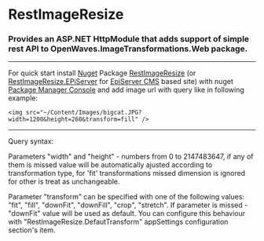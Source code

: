 RestImageResize
===============

### Provides an ASP.NET HttpModule that adds support of simple rest API to OpenWaves.ImageTransformations.Web package.
***
For quick start install [Nuget][1] Package [RestImageResize][2] (or [RestImageResize.EPiServer][3] for [EpiServer CMS][5] based site) with nuget [Package Manager Console][4] and add image url with query like in following example:
```
<img src="~/Content/Images/bigcat.JPG?width=1200&height=260&transform=fill" />
```
***

Query syntax:

Parameters "width" and "height" - numbers from 0 to 2147483647, if any of them is missed value will be automatically ajusted according to transformation type, for 'fit' transformations missed dimension is ignored for other is treat as unchangeable.

Parameter "transform" can be specified with one of the following values: "fit", "fill", "downFit", "downFill", "crop", "stretch". If parameter is missed - "downFit" value will be used as default. You can configure this behaviour with "RestImageResize.DefautTransform" appSettings configuration section's item.

[1]: http://nuget.org/
[2]: http://nuget.org/packages/RestImageResize/
[3]: http://nuget.org/packages/RestImageResize.EpiServer/
[4]: http://docs.nuget.org/docs/start-here/using-the-package-manager-console
[5]: http://www.episerver.com/Products/EPiServer-7-CMS/
